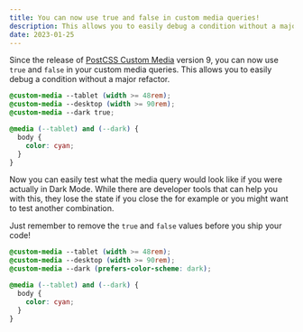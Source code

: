 ```yaml
---
title: You can now use true and false in custom media queries!
description: This allows you to easily debug a condition without a major refactor.
date: 2023-01-25
---
```


Since the release of [PostCSS Custom Media](https://github.com/csstools/postcss-plugins/tree/main/plugins/postcss-custom-media) version 9, you can now use `true` and `false` in your custom media queries. This allows you to easily debug a condition without a major refactor.

```css
@custom-media --tablet (width >= 48rem);
@custom-media --desktop (width >= 90rem);
@custom-media --dark true;

@media (--tablet) and (--dark) {
  body {
    color: cyan;
  }
}
```

Now you can easily test what the media query would look like if you were actually in Dark Mode. While there are developer tools that can help you with this, they lose the state if you close the for example or you might want to test another combination. 

Just remember to remove the `true` and `false` values before you ship your code!

```css
@custom-media --tablet (width >= 48rem);
@custom-media --desktop (width >= 90rem);
@custom-media --dark (prefers-color-scheme: dark);

@media (--tablet) and (--dark) {
  body {
    color: cyan;
  }
}
```
